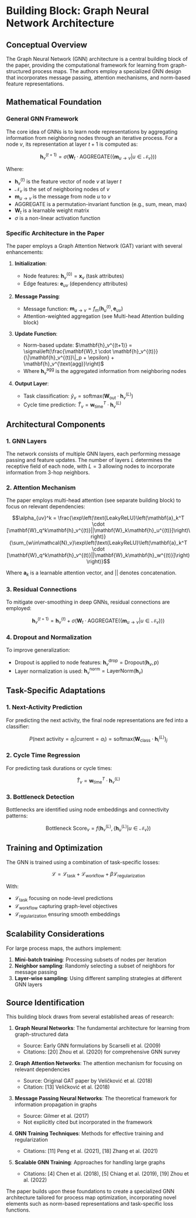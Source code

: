 # Building Block: Graph Neural Network Architecture

## Conceptual Overview

The Graph Neural Network (GNN) architecture is a central building block of the paper, providing the computational framework for learning from graph-structured process maps. The authors employ a specialized GNN design that incorporates message passing, attention mechanisms, and norm-based feature representations.

## Mathematical Foundation

### General GNN Framework

The core idea of GNNs is to learn node representations by aggregating information from neighboring nodes through an iterative process. For a node $v$, its representation at layer $t+1$ is computed as:

$$\mathbf{h}_v^{(t+1)} = \sigma\left(\mathbf{W}_t \cdot \text{AGGREGATE}(\{\mathbf{m}_{u\rightarrow v} | u \in \mathcal{N}_v\})\right)$$

Where:
- $\mathbf{h}_v^{(t)}$ is the feature vector of node $v$ at layer $t$
- $\mathcal{N}_v$ is the set of neighboring nodes of $v$
- $\mathbf{m}_{u\rightarrow v}$ is the message from node $u$ to $v$
- AGGREGATE is a permutation-invariant function (e.g., sum, mean, max)
- $\mathbf{W}_t$ is a learnable weight matrix
- $\sigma$ is a non-linear activation function

### Specific Architecture in the Paper

The paper employs a Graph Attention Network (GAT) variant with several enhancements:

1. **Initialization**:
   - Node features: $\mathbf{h}_v^{(0)} = \mathbf{x}_v$ (task attributes)
   - Edge features: $\mathbf{e}_{uv}$ (dependency attributes)

2. **Message Passing**:
   - Message function: $\mathbf{m}_{u\rightarrow v} = f_m(\mathbf{h}_u^{(t)}, \mathbf{e}_{uv})$
   - Attention-weighted aggregation (see Multi-head Attention building block)

3. **Update Function**:
   - Norm-based update: $\mathbf{h}_v^{(t+1)} = \sigma\left(\frac{\mathbf{W}_t \cdot \mathbf{h}_v^{(t)}}{\|\mathbf{h}_v^{(t)}\|_p + \epsilon} + \mathbf{h}_v^{\text{agg}}\right)$
   - Where $\mathbf{h}_v^{\text{agg}}$ is the aggregated information from neighboring nodes

4. **Output Layer**:
   - Task classification: $\hat{y}_v = \text{softmax}(\mathbf{W}_{\text{out}} \cdot \mathbf{h}_v^{(L)})$
   - Cycle time prediction: $\hat{T}_v = \mathbf{w}_{\text{time}}^T \cdot \mathbf{h}_v^{(L)}$

## Architectural Components

### 1. GNN Layers

The network consists of multiple GNN layers, each performing message passing and feature updates. The number of layers $L$ determines the receptive field of each node, with $L=3$ allowing nodes to incorporate information from 3-hop neighbors.

### 2. Attention Mechanism

The paper employs multi-head attention (see separate building block) to focus on relevant dependencies:

$$\alpha_{uv}^k = \frac{\exp\left(\text{LeakyReLU}\left(\mathbf{a}_k^T \cdot [\mathbf{W}_q^k\mathbf{h}_v^{(t)}||\mathbf{W}_k\mathbf{h}_u^{(t)}]\right)\right)}{\sum_{w\in\mathcal{N}_v}\exp\left(\text{LeakyReLU}\left(\mathbf{a}_k^T \cdot [\mathbf{W}_q^k\mathbf{h}_v^{(t)}||\mathbf{W}_k\mathbf{h}_w^{(t)}]\right)\right)}$$

Where $\mathbf{a}_k$ is a learnable attention vector, and $||$ denotes concatenation.

### 3. Residual Connections

To mitigate over-smoothing in deep GNNs, residual connections are employed:

$$\mathbf{h}_v^{(t+1)} = \mathbf{h}_v^{(t)} + \sigma\left(\mathbf{W}_t \cdot \text{AGGREGATE}(\{\mathbf{m}_{u\rightarrow v} | u \in \mathcal{N}_v\})\right)$$

### 4. Dropout and Normalization

To improve generalization:
- Dropout is applied to node features: $\mathbf{h}_v^{\text{drop}} = \text{Dropout}(\mathbf{h}_v, p)$
- Layer normalization is used: $\mathbf{h}_v^{\text{norm}} = \text{LayerNorm}(\mathbf{h}_v)$

## Task-Specific Adaptations

### 1. Next-Activity Prediction

For predicting the next activity, the final node representations are fed into a classifier:

$$P(\text{next activity} = a_j | \text{current} = a_i) = \text{softmax}(\mathbf{W}_{\text{class}} \cdot \mathbf{h}_i^{(L)})_j$$

### 2. Cycle Time Regression

For predicting task durations or cycle times:

$$\hat{T}_v = \mathbf{w}_{\text{time}}^T \cdot \mathbf{h}_v^{(L)}$$

### 3. Bottleneck Detection

Bottlenecks are identified using node embeddings and connectivity patterns:

$$\text{Bottleneck Score}_v = f(\mathbf{h}_v^{(L)}, \{\mathbf{h}_u^{(L)} | u \in \mathcal{N}_v\})$$

## Training and Optimization

The GNN is trained using a combination of task-specific losses:

$$\mathcal{L} = \mathcal{L}_{\text{task}} + \mathcal{L}_{\text{workflow}} + \beta\mathcal{L}_{\text{regularization}}$$

With:
- $\mathcal{L}_{\text{task}}$ focusing on node-level predictions
- $\mathcal{L}_{\text{workflow}}$ capturing graph-level objectives
- $\mathcal{L}_{\text{regularization}}$ ensuring smooth embeddings

## Scalability Considerations

For large process maps, the authors implement:
1. **Mini-batch training**: Processing subsets of nodes per iteration
2. **Neighbor sampling**: Randomly selecting a subset of neighbors for message passing
3. **Layer-wise sampling**: Using different sampling strategies at different GNN layers

## Source Identification

This building block draws from several established areas of research:

1. **Graph Neural Networks**: The fundamental architecture for learning from graph-structured data
   - Source: Early GNN formulations by Scarselli et al. (2009)
   - Citations: [20] Zhou et al. (2020) for comprehensive GNN survey

2. **Graph Attention Networks**: The attention mechanism for focusing on relevant dependencies
   - Source: Original GAT paper by Veličković et al. (2018)
   - Citation: [13] Veličković et al. (2018)

3. **Message Passing Neural Networks**: The theoretical framework for information propagation in graphs
   - Source: Gilmer et al. (2017)
   - Not explicitly cited but incorporated in the framework

4. **GNN Training Techniques**: Methods for effective training and regularization
   - Citations: [11] Peng et al. (2021), [18] Zhang et al. (2021)

5. **Scalable GNN Training**: Approaches for handling large graphs
   - Citations: [4] Chen et al. (2018), [5] Chiang et al. (2019), [19] Zhou et al. (2022)

The paper builds upon these foundations to create a specialized GNN architecture tailored for process map optimization, incorporating novel elements such as norm-based representations and task-specific loss functions.
